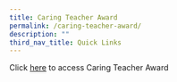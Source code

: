 ```yaml
---
title: Caring Teacher Award
permalink: /caring-teacher-award/
description: ""
third_nav_title: Quick Links
---
```

Click [here](https://www.cta.nie.edu.sg/) to access Caring Teacher Award